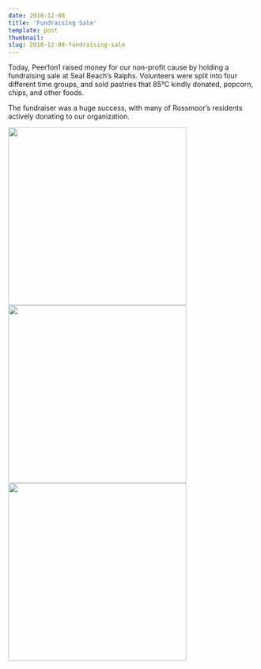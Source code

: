 ```yaml
---
date: 2018-12-08
title: 'Fundraising Sale'
template: post
thumbnail:
slug: 2018-12-08-fundraising-sale
---
```


Today, Peer1on1 raised money for our non-profit cause by holding a fundraising sale at Seal Beach’s Ralphs. Volunteers were split into four different time groups, and sold pastries that 85°C kindly donated, popcorn, chips, and other foods.

The fundraiser was a huge success, with many of Rossmoor’s residents actively donating to our organization.

<img src="https://media.discordapp.net/attachments/495451359039062052/521419181497909248/image0.jpg" width="360" />
<img src="https://media.discordapp.net/attachments/495451359039062052/521178988748734484/image0.jpg" width="360" />
<img src="https://media.discordapp.net/attachments/495451359039062052/521179022756151306/image0.jpg" width="360" />
